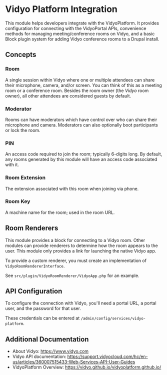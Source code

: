 Vidyo Platform Integration
==========================

This module helps developers integrate with the VidyoPlatform. It provides
configuration for connecting with the VidyoPortal APIs, convenience methods
for managing meeting/conference rooms on Vidyo, and a basic Block plugin
system for adding Vidyo conference rooms to a Drupal install.

Concepts
--------

### Room
A single session within Vidyo where one or multiple attendees can share their
microphone, camera, and/or screen. You can think of this as a meeting room or
a conference room. Besides the room owner (the _Vidyo_ room owner),
all other attendees are considered guests by default.

### Moderator
Rooms can have moderators which have control over who can share their
microphone and camera. Moderators can also optionally boot participants
or lock the room.

### PIN
An access code required to join the room; typically 6-digits long.
By default, any rooms generated by this module will have an access code
associated with it.

### Room Extension
The extension associated with this room when joining via phone.

### Room Key
A machine name for the room; used in the room URL.

Room Renderers
-----------------
This module provides a block for connecting to a Vidyo room. Other modules can
provide renderers to determine how the room appears to the user. This module
only provides a link for launching the native Vidyo app.

To provide a custom renderer, you must create an implementation of 
`VidyoRoomRendererInterface`.

See `src/plugin/VidyoRoomRenderer/VidyoApp.php` for an example.

API Configuration
-----------------
To configure the connection with Vidyo, you'll need a portal URL, a portal user,
and the password for that user.

These credentials can be entered at `/admin/config/services/vidyo-platform`.

Additional Documentation
------------------------
* About Vidyo: https://www.vidyo.com
* Vidyo API documentation: https://support.vidyocloud.com/hc/en-us/articles/360007515433-Web-Services-API-User-Guides
* VidyoPlatform Overview: https://vidyo.github.io/vidyoplatform.github.io/
